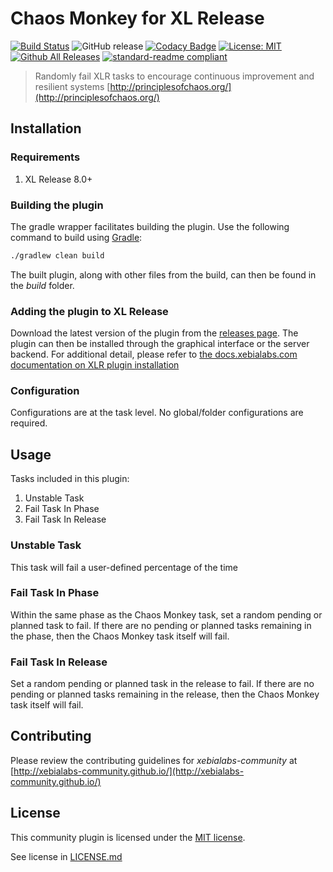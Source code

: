 # Chaos Monkey for XL Release

[![Build Status][xlr-chaos-monkey-plugin-travis-image]][xlr-chaos-monkey-plugin-travis-url]
![GitHub release](https://img.shields.io/github/release/xebialabs-community/xlr-chaos-monkey-plugin.svg)
[![Codacy Badge](https://api.codacy.com/project/badge/Grade/69e1ca3ab3a14a30bb60499becbb61dc)](https://www.codacy.com/app/ndebuhr/xlr-chaos-monkey-plugin?utm_source=github.com&amp;utm_medium=referral&amp;utm_content=xebialabs-community/xlr-chaos-monkey-plugin&amp;utm_campaign=Badge_Grade)
[![License: MIT][xlr-chaos-monkey-plugin-license-image]][xlr-chaos-monkey-plugin-license-url]
[![Github All Releases][xlr-chaos-monkey-plugin-downloads-image]][xlr-chaos-monkey-plugin-releases-url]
[![standard-readme compliant](https://img.shields.io/badge/readme%20style-standard-blue.svg)](https://github.com/RichardLitt/standard-readme)

> Randomly fail XLR tasks to encourage continuous improvement and resilient systems [http://principlesofchaos.org/](http://principlesofchaos.org/)

## Installation

### Requirements

1. XL Release 8.0+

### Building the plugin
The gradle wrapper facilitates building the plugin.  Use the following command to build using [Gradle](https://gradle.org/):
```bash
./gradlew clean build
```
The built plugin, along with other files from the build, can then be found in the _build_ folder.

### Adding the plugin to XL Release

Download the latest version of the plugin from the [releases page][xlr-chaos-monkey-plugin-releases-url].  The plugin can then be installed through the graphical interface or the server backend.  For additional detail, please refer to [the docs.xebialabs.com documentation on XLR plugin installation](https://docs.xebialabs.com/xl-release/how-to/install-or-remove-xl-release-plugins.html)

### Configuration

Configurations are at the task level.  No global/folder configurations are required.

## Usage

Tasks included in this plugin:
1. Unstable Task
1. Fail Task In Phase
1. Fail Task In Release

### Unstable Task
This task will fail a user-defined percentage of the time

### Fail Task In Phase
Within the same phase as the Chaos Monkey task, set a random pending or planned task to fail.  If there are no pending or planned tasks remaining in the phase, then the Chaos Monkey task itself will fail.

### Fail Task In Release
Set a random pending or planned task in the release to fail.  If there are no pending or planned tasks remaining in the release, then the Chaos Monkey task itself will fail.

## Contributing

Please review the contributing guidelines for _xebialabs-community_ at [http://xebialabs-community.github.io/](http://xebialabs-community.github.io/)

## License

This community plugin is licensed under the [MIT license][xlr-chaos-monkey-plugin-license-url].

See license in [LICENSE.md](LICENSE.md)

[xlr-chaos-monkey-plugin-travis-image]: https://travis-ci.org/xebialabs-community/xlr-chaos-monkey-plugin.svg?branch=master
[xlr-chaos-monkey-plugin-travis-url]: https://travis-ci.org/xebialabs-community/xlr-chaos-monkey-plugin
[xlr-chaos-monkey-plugin-license-image]: https://img.shields.io/badge/license-MIT-yellow.svg
[xlr-chaos-monkey-plugin-license-url]: https://opensource.org/licenses/MIT
[xlr-chaos-monkey-plugin-downloads-image]: https://img.shields.io/github/downloads/xebialabs-community/xlr-chaos-monkey-plugin/total.svg
[xlr-chaos-monkey-plugin-releases-url]: https://github.com/xebialabs-community/xlr-chaos-monkey-plugin/releases